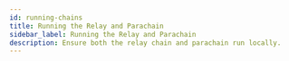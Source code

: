 ```yaml
---
id: running-chains
title: Running the Relay and Parachain
sidebar_label: Running the Relay and Parachain
description: Ensure both the relay chain and parachain run locally.
---
```

